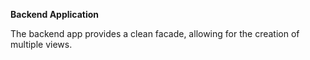 **Backend Application**

The backend app provides a clean facade, allowing for the creation of multiple views.
